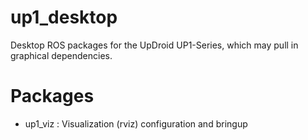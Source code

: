 # up1_desktop #

Desktop ROS packages for the UpDroid UP1-Series, which may pull in graphical dependencies.

# Packages #

 - up1_viz : Visualization (rviz) configuration and bringup
